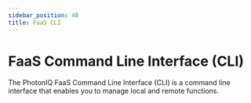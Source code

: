 ```yaml
---
sidebar_position: 40
title: FaaS CLI
---
```


# FaaS Command Line Interface (CLI)

The PhotonIQ FaaS Command Line Interface (CLI) is a command line interface that enables you to manage local and remote functions.